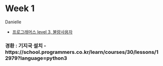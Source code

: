 # Week 1
Danielle
- [프로그래머스 level 3, 불량사용자](https://school.programmers.co.kr/learn/courses/30/lessons/64064)

<h3> 경환 : 기지국 설치 - https://school.programmers.co.kr/learn/courses/30/lessons/12979?language=python3 </h3>

